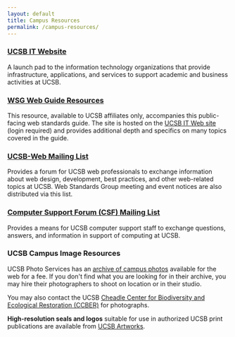 ```yaml
---
layout: default
title: Campus Resources
permalink: /campus-resources/
---
```


### [UCSB IT Website](http://it.ucsb.edu/)

A launch pad to the information technology organizations that provide
infrastructure, applications, and services to support academic and business
activities at UCSB.

### [WSG Web Guide Resources](https://it.ucsb.edu/resources/web-standards-guide-resources)

This resource, available to UCSB affiliates only, accompanies this
public-facing web standards guide. The site is hosted on the
[UCSB IT Web site](http://it.ucsb.edu/) (login required) and
provides additional depth and specifics on many topics covered in the guide.

### [UCSB-Web Mailing List](https://lists.ucsb.edu/mailman/listinfo/ucsb-web)

Provides a forum for UCSB web professionals to exchange information about web
design, development, best practices, and other web-related topics at UCSB. Web
Standards Group meeting and event notices are also distributed via this list.

### [Computer Support Forum (CSF) Mailing List](https://lists.ucsb.edu/mailman/listinfo/csf)

Provides a means for UCSB computer support staff to exchange questions,
answers, and information in support of computing at UCSB.

### UCSB Campus Image Resources

UCSB Photo Services has an
[archive of campus photos](http://photo.production.id.ucsb.edu/) available for
the web for a fee. If you don't find what you are looking for in their archive,
you may hire their photographers to shoot on location or in their studio.

You may also contact the UCSB
[Cheadle Center for Biodiversity and Ecological Restoration (CCBER)](http://www.ccber.ucsb.edu)
for photographs.

**High-resolution seals and logos** suitable for use in authorized UCSB
print publications are available from
[UCSB Artworks](http://www.aw.id.ucsb.edu/logos/).
